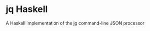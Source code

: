 # jq Haskell

A Haskell implementation of the [jq](https://github.com/jqlang/jq) command-line JSON processor